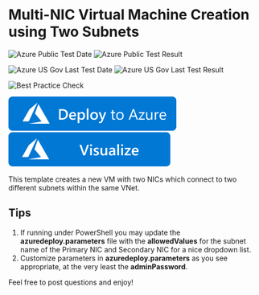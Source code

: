 # Multi-NIC Virtual Machine Creation using Two Subnets

![Azure Public Test Date](https://azurequickstartsservice.blob.core.windows.net/badges/101-1vm-2nics-2subnets-1vnet/PublicLastTestDate.svg)
![Azure Public Test Result](https://azurequickstartsservice.blob.core.windows.net/badges/101-1vm-2nics-2subnets-1vnet/PublicDeployment.svg)

![Azure US Gov Last Test Date](https://azurequickstartsservice.blob.core.windows.net/badges/101-1vm-2nics-2subnets-1vnet/FairfaxLastTestDate.svg)
![Azure US Gov Last Test Result](https://azurequickstartsservice.blob.core.windows.net/badges/101-1vm-2nics-2subnets-1vnet/FairfaxDeployment.svg)

![Best Practice Check](https://azurequickstartsservice.blob.core.windows.net/badges/101-1vm-2nics-2subnets-1vnet/BestPracticeResult.svg)

[![Deploy To Azure](https://raw.githubusercontent.com/Azure/azure-quickstart-templates/master/1-CONTRIBUTION-GUIDE/images/deploytoazure.svg?sanitize=true)]("https://portal.azure.com/#create/Microsoft.Template/uri/https%3A%2F%2Fraw.githubusercontent.com%2FAzure%2Fazure-quickstart-templates%2Fmaster%2F101-1vm-2nics-2subnets-1vnet%2Fazuredeploy.json")  [![Visualize](https://raw.githubusercontent.com/Azure/azure-quickstart-templates/master/1-CONTRIBUTION-GUIDE/images/visualizebutton.svg?sanitize=true)]("http://armviz.io/#/?load=https%3A%2F%2Fraw.githubusercontent.com%2FAzure%2Fazure-quickstart-templates%2Fmaster%2F101-1vm-2nics-2subnets-1vnet%2Fazuredeploy.json")

This template creates a new VM with two NICs which connect to two different subnets within the same VNet.

## Tips

1. If running under PowerShell you may update the **azuredeploy.parameters** file with the **allowedValues** for the subnet name of the Primary NIC and Secondary NIC for a nice dropdown list.
2. Customize parameters in **azuredeploy.parameters** as you see appropriate, at the very least the **adminPassword**.

Feel free to post questions and enjoy!


